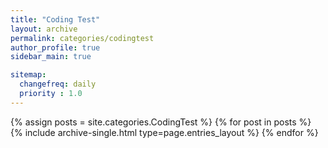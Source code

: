 ```yaml
---
title: "Coding Test"
layout: archive
permalink: categories/codingtest
author_profile: true
sidebar_main: true

sitemap:
  changefreq: daily
  priority : 1.0
---
```



{% assign posts = site.categories.CodingTest %}
{% for post in posts %} {% include archive-single.html type=page.entries_layout %} {% endfor %}
